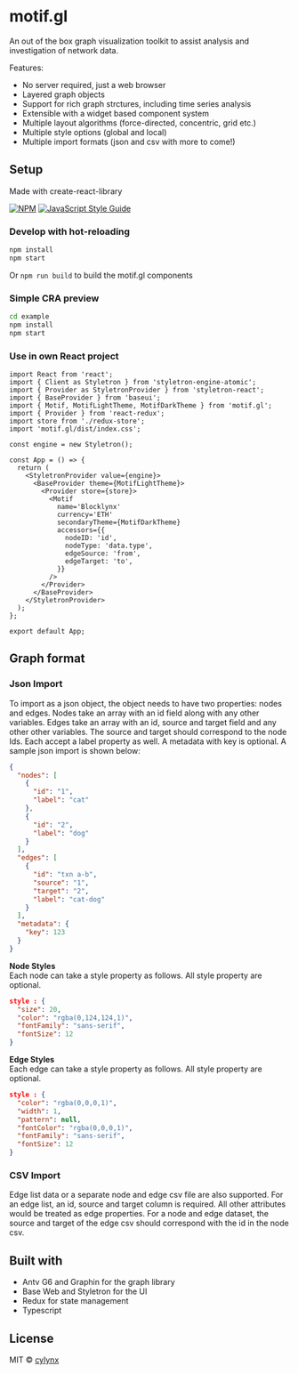 # motif.gl

An out of the box graph visualization toolkit to assist analysis and investigation of network data.

Features:

- No server required, just a web browser
- Layered graph objects
- Support for rich graph strctures, including time series analysis
- Extensible with a widget based component system
- Multiple layout algorithms (force-directed, concentric, grid etc.)
- Multiple style options (global and local)
- Multiple import formats (json and csv with more to come!)

## Setup

Made with create-react-library

[![NPM](https://img.shields.io/npm/v/motif.gl.svg)](https://www.npmjs.com/package/motif.gl) [![JavaScript Style Guide](https://img.shields.io/badge/code_style-standard-brightgreen.svg)](https://standardjs.com)

### Develop with hot-reloading

```bash
npm install
npm start
```

Or `npm run build` to build the motif.gl components

### Simple CRA preview

```bash
cd example
npm install
npm start
```

### Use in own React project

```tsx
import React from 'react';
import { Client as Styletron } from 'styletron-engine-atomic';
import { Provider as StyletronProvider } from 'styletron-react';
import { BaseProvider } from 'baseui';
import { Motif, MotifLightTheme, MotifDarkTheme } from 'motif.gl';
import { Provider } from 'react-redux';
import store from './redux-store';
import 'motif.gl/dist/index.css';

const engine = new Styletron();

const App = () => {
  return (
    <StyletronProvider value={engine}>
      <BaseProvider theme={MotifLightTheme}>
        <Provider store={store}>
          <Motif
            name='Blocklynx'
            currency='ETH'
            secondaryTheme={MotifDarkTheme}
            accessors={{
              nodeID: 'id',
              nodeType: 'data.type',
              edgeSource: 'from',
              edgeTarget: 'to',
            }}
          />
        </Provider>
      </BaseProvider>
    </StyletronProvider>
  );
};

export default App;
```

## Graph format

### Json Import

To import as a json object, the object needs to have two properties: nodes and edges. Nodes take an array with an id field along with any other variables. Edges take an array with an id, source and target field and any other other variables. The source and target should correspond to the node Ids. Each accept a label property as well. A metadata with key is optional. A sample json import is shown below:

```json
{
  "nodes": [
    {
      "id": "1",
      "label": "cat"
    },
    {
      "id": "2",
      "label": "dog"
    }
  ],
  "edges": [
    {
      "id": "txn a-b",
      "source": "1",
      "target": "2",
      "label": "cat-dog"
    }
  ],
  "metadata": {
    "key": 123
  }
}
```

**Node Styles**  
Each node can take a style property as follows. All style property are optional.

```json
style : {
  "size": 20,
  "color": "rgba(0,124,124,1)",
  "fontFamily": "sans-serif",
  "fontSize": 12
}
```

**Edge Styles**  
Each edge can take a style property as follows. All style property are optional.

```json
style : {
  "color": "rgba(0,0,0,1)",
  "width": 1,
  "pattern": null,
  "fontColor": "rgba(0,0,0,1)",
  "fontFamily": "sans-serif",
  "fontSize": 12
}
```

### CSV Import

Edge list data or a separate node and edge csv file are also supported. For an edge list, an id, source and target column is required. All other attributes would be treated as edge properties. For a node and edge dataset, the source and target of the edge csv should correspond with the id in the node csv.

## Built with

- Antv G6 and Graphin for the graph library
- Base Web and Styletron for the UI
- Redux for state management
- Typescript

## License

MIT © [cylynx](https://github.com/cylynx)
